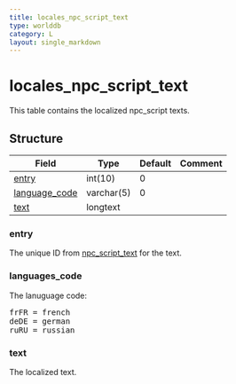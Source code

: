 ```yaml
---
title: locales_npc_script_text
type: worlddb
category: L
layout: single_markdown
---
```


# locales_npc_script_text
This table contains the localized npc_script texts. 

## Structure

Field                                                                                             | Type       | Default | Comment
------------------------------------------------------------------------------------------------- | ---------- | ------- | -------
[entry](#entry)                                                                                   | int(10)    | 0       |        
[language_code](#language_code)                                                                   | varchar(5) | 0       |        
[text](#text)                                                                                     | longtext   |         |        

### entry

The unique ID from [npc_script_text](/Wiki/database/world/npc_script_text/ "Npc script text") for the text.

### languages_code

The lanuguage code:

<pre>
frFR = french
deDE = german
ruRU = russian
</pre>

### text

The localized text.